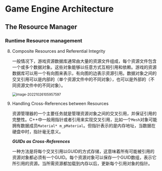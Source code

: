 # Game Engine Architecture

## The Resource Manager

### Runtime Resource management

8. Composite Resources and Referential Integrity

   一般情况下，游戏资源数据库通常由大量的资源文件组成，每个资源文件包含一个或多个数据对象。这些对象能够以任意方式互相引用和依赖。游戏的资源数据库可以用一个有向图来表示，有向图的边表示资源引用。数据对象之间的交叉引用可以是内部的（单个资源文件中的不同对象），也可以是外部的（不同资源文件中的不同对象）。

   <img src="C:\Users\Clan\OneDrive\桌面\study\研二\day by day\pictures\image-20221026105957597.png" alt="image-20221026105957597" style="zoom:80%;" />

9. Handling Cross-References between Resources

   资源管理器的一个主要任务就是管理资源对象之间的交叉引用，并保证引用的完整性。C++中一般用指针或者引用来实现交叉引用，比如一个`Mesh`对象可能拥有数据成员`Material* m_pMaterial`。但指针表示的是内存地址，当数据在硬盘中时，指针毫无意义。

   ***GUIDs as Cross-References***

   一种方法是将每个交叉引用以GUID的方式存储，这意味着所有可能被引用的资源对象都必须有一个GUID。每个资源对象可以保存一个GUID数组，表示它所引用的资源。当所需资源都加载到内存以后，更新每个引用对象的指针。
   
   